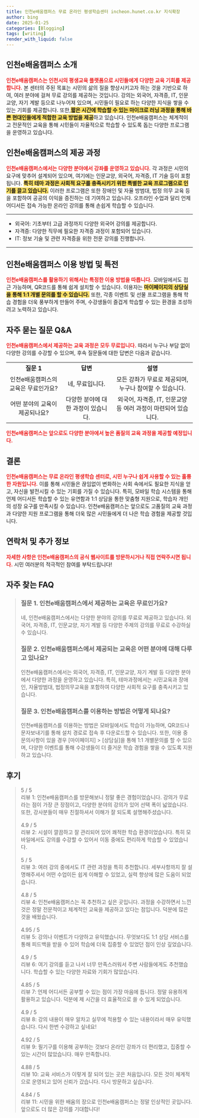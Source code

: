 ```yaml
---
title: 인천e배움캠퍼스 무료 온라인 평생학습센터 incheon.hunet.co.kr 지식확장
author: bing
date: 2025-01-25
categories: [Blogging]
tags: [writing]
render_with_liquid: false
---
```



<h2 id='인천e배움캠퍼스소개'>인천e배움캠퍼스 소개</h2>

<p><b><span style="color: #ee2323;">인천e배움캠퍼스는 인천시의 평생교육 플랫폼으로 시민들에게 다양한 교육 기회를 제공합니다.</span></b> 본 센터의 주된 목표는 시민의 삶의 질을 향상시키고자 하는 것을 기반으로 하여, 여러 분야에 걸쳐 무료 강의를 제공하는 것입니다. 강의는 외국어, 자격증, IT, 인문교양, 자기 계발 등으로 나누어져 있으며, 시민들이 필요로 하는 다양한 지식을 쌓을 수 있는 기회를 제공합니다. 또한,<b><span style="background-color: #ffe066;">짧은 시간에 학습할 수 있는 마이크로 러닝 과정을 통해 바쁜 현대인들에게 적합한 교육 방법을 제공</span></b>하고 있습니다. 인천e배움캠퍼스는 체계적이고 전문적인 교육을 통해 시민들이 자율적으로 학습할 수 있도록 돕는 다양한 프로그램을 운영하고 있습니다.</p>

<h2 id='제공하는강좌와과정'>인천e배움캠퍼스의 제공 과정</h2>

<p><b><span style="color: #ee2323;">인천e배움캠퍼스에서는 다양한 분야에서 강좌를 운영하고 있습니다.</span></b> 각 과정은 시민의 요구에 맞추어 설계되어 있으며, 여기에는 인문교양, 외국어, 자격증, IT 기술 등이 포함됩니다. <b><span style="background-color: #ffe066;">특히 테마 과정은 사회적 요구를 충족시키기 위한 특별한 교육 프로그램으로 인기를 끌고 있습니다.</span></b> 이러한 프로그램은 또한 장애인 및 자율 방범대, 법정 의무 교육 등을 포함하여 공공의 이익을 증진하는 데 기여하고 있습니다. 오프라인 수업과 달리 언제 어디서든 접속 가능한 온라인 강의를 통해 손쉽게 학습할 수 있습니다.</p>

<hr />

<ul>
    <li>외국어: 기초부터 고급 과정까지 다양한 외국어 강의를 제공합니다.</li>
    <li>자격증: 다양한 직무에 필요한 자격증 과정이 포함되어 있습니다.</li>
    <li>IT: 정보 기술 및 관련 자격증을 위한 전문 강의를 진행합니다.</li>
</ul>

<hr />

<h2 id='이용방법과특전'>인천e배움캠퍼스 이용 방법 및 특전</h2>

<p><b><span style="color: #ee2323;">인천e배움캠퍼스를 활용하기 위해서는 특정한 이용 방법을 따릅니다.</span></b> 모바일에서도 접근 가능하며, QR코드를 통해 쉽게 설치할 수 있습니다. 이용자는 <b><span style="background-color: #ffe066;">마이페이지의 상담실을 통해 1:1 개별 문의를 할 수 있습니다.</span></b> 또한, 각종 이벤트 및 선물 프로그램을 통해 학습 경험을 더욱 풍부하게 만들어 주며, 수강생들이 즐겁게 학습할 수 있는 환경을 조성하려고 노력하고 있습니다.</p>

<h2 id='자주하는질문'>자주 묻는 질문 Q&A</h2>

<p><b><span style="color: #ee2323;">인천e배움캠퍼스에서 제공하는 교육 과정은 모두 무료입니다.</span></b> 따라서 누구나 부담 없이 다양한 강의를 수강할 수 있으며, 후속 질문들에 대한 답변은 다음과 같습니다.</p>

<table>
    <tr>
        <td style="text-align: center; height: 17px;"><b>질문 1</b></td>
        <td style="text-align: center; height: 17px;"><b>답변</b></td>
        <td style="text-align: center; height: 17px;"><b>설명</b></td>
    </tr>
    <tr>
        <td style="text-align: center; height: 17px;">인천e배움캠퍼스의 교육은 무료인가요?</td>
        <td style="text-align: center; height: 17px;">네, 무료입니다.</td>
        <td style="text-align: center; height: 17px;">모든 강좌가 무료로 제공되며, 누구나 참여할 수 있습니다.</td>
    </tr>
    <tr>
        <td style="text-align: center; height: 17px;">어떤 분야의 교육이 제공되나요?</td>
        <td style="text-align: center; height: 17px;">다양한 분야에 대한 과정이 있습니다.</td>
        <td style="text-align: center; height: 17px;">외국어, 자격증, IT, 인문교양 등 여러 과정이 마련되어 있습니다.</td>
    </tr>
</table>

<p><b><span style="color: #ee2323;">인천e배움캠퍼스는 앞으로도 다양한 분야에서 높은 품질의 교육 과정을 제공할 예정입니다.</span></b></p>

<h2 id='결론'>결론</h2>

<p><b><span style="color: #ee2323;">인천e배움캠퍼스는 무료 온라인 평생학습 센터로, 시민 누구나 쉽게 사용할 수 있는 훌륭한 자원입니다.</span></b> 이를 통해 시민들은 끊임없이 변화하는 사회 속에서도 필요한 지식을 얻고, 자신을 발전시킬 수 있는 기회를 가질 수 있습니다. 특히, 모바일 학습 시스템을 통해 언제 어디서든 학습할 수 있는 유연함과 1:1 상담을 통한 맞춤형 지원으로, 학습자 개인의 성장 요구를 만족시킬 수 있습니다. 인천e배움캠퍼스는 앞으로도 고품질의 교육 과정과 다양한 지원 프로그램을 통해 더욱 많은 시민들에게 더 나은 학습 경험을 제공할 것입니다.</p>

<h2 id='연락처'>연락처 및 추가 정보</h2>

<p><b><span style="color: #ee2323;">자세한 사항은 인천e배움캠퍼스의 공식 웹사이트를 방문하시거나 직접 연락주시면 됩니다.</span></b> 시민 여러분의 적극적인 참여를 부탁드립니다!</p>


<h2 id='자주_찾는_FAQ'>자주 찾는 FAQ</h2>
<div itemscope="" itemtype="https://schema.org/FAQPage"> 
<blockquote> 
<div itemscope="" itemprop="mainEntity" itemtype="https://schema.org/Question"> 
<h3 itemprop="name">질문 1. 인천e배움캠퍼스에서 제공하는 교육은 무료인가요?</h3> 
<div itemscope="" itemprop="acceptedAnswer" itemtype="https://schema.org/Answer"> 
<span itemprop="text"> 
<p>네, 인천e배움캠퍼스에서는 다양한 분야의 강의를 무료로 제공하고 있습니다. 외국어, 자격증, IT, 인문교양, 자기 계발 등 다양한 주제의 강의를 무료로 수강하실 수 있습니다.</p> 
</span> 
</div> 
</div> 

<div itemscope="" itemprop="mainEntity" itemtype="https://schema.org/Question"> 
<h3 itemprop="name">질문 2. 인천e배움캠퍼스에서 제공되는 교육은 어떤 분야에 대해 다루고 있나요?</h3> 
<div itemscope="" itemprop="acceptedAnswer" itemtype="https://schema.org/Answer"> 
<span itemprop="text"> 
<p>인천e배움캠퍼스에서는 외국어, 자격증, IT, 인문교양, 자기 계발 등 다양한 분야에서 다양한 과정을 운영하고 있습니다. 특히, 테마과정에서는 시민교육과 장애인, 자율방범대, 법정의무교육을 포함하여 다양한 사회적 요구를 충족시키고 있습니다.</p> 
</span> 
</div> 
</div> 

<div itemscope="" itemprop="mainEntity" itemtype="https://schema.org/Question"> 
<h3 itemprop="name">질문 3. 인천e배움캠퍼스를 이용하는 방법은 어떻게 되나요?</h3> 
<div itemscope="" itemprop="acceptedAnswer" itemtype="https://schema.org/Answer"> 
<span itemprop="text"> 
<p>인천e배움캠퍼스를 이용하는 방법은 모바일에서도 학습이 가능하며, QR코드나 문자보내기를 통해 설치 경로로 접속 후 다운로드할 수 있습니다. 또한, 이용 중 문의사항이 있을 경우 [마이페이지] > [상담실]을 통해 1:1 개별문의를 할 수 있으며, 다양한 이벤트를 통해 수강생들이 더 즐거운 학습 경험을 쌓을 수 있도록 지원하고 있습니다.</p> 
</span> 
</div> 
</div> 

</blockquote> 
</div>
<h2 id='후기'>후기</h2>
<div itemscope itemtype="https://schema.org/Product">
  <blockquote>
  <div itemprop="review" itemscope itemtype="https://schema.org/Review">
      <div itemprop="reviewRating" itemscope itemtype="https://schema.org/Rating"> <span itemprop="ratingValue">5</span> / <span itemprop="bestRating">5</span> </div>
      <span itemprop="reviewBody">리뷰 1: 인천e배움캠퍼스를 방문해보니 정말 좋은 경험이었습니다. 강의가 무료라는 점이 가장 큰 장점이고, 다양한 분야의 강의가 있어 선택 폭이 넓었습니다. 또한, 강사분들이 매우 친절하셔서 이해가 잘 되도록 설명해주셨습니다.</span>
  </div>
  <br>
  <div itemprop="review" itemscope itemtype="https://schema.org/Review">
      <div itemprop="reviewRating" itemscope itemtype="https://schema.org/Rating"> <span itemprop="ratingValue">4.9</span> / <span itemprop="bestRating">5</span> </div>
      <span itemprop="reviewBody">리뷰 2: 시설이 깔끔하고 잘 관리되어 있어 쾌적한 학습 환경이었습니다. 특히 모바일에서도 강의를 수강할 수 있어서 이동 중에도 편리하게 학습할 수 있었습니다.</span>
  </div>
  <br>
  <div itemprop="review" itemscope itemtype="https://schema.org/Review">
      <div itemprop="reviewRating" itemscope itemtype="https://schema.org/Rating"> <span itemprop="ratingValue">5</span> / <span itemprop="bestRating">5</span> </div>
      <span itemprop="reviewBody">리뷰 3: 여러 강의 중에서도 IT 관련 과정을 특히 추천합니다. 세부사항까지 잘 설명해주셔서 어떤 수업이든 쉽게 이해할 수 있었고, 실력 향상에 많은 도움이 되었습니다.</span>
  </div>
  <br>
  <div itemprop="review" itemscope itemtype="https://schema.org/Review">
      <div itemprop="reviewRating" itemscope itemtype="https://schema.org/Rating"> <span itemprop="ratingValue">4.8</span> / <span itemprop="bestRating">5</span> </div>
      <span itemprop="reviewBody">리뷰 4: 인천e배움캠퍼스는 꼭 추천하고 싶은 곳입니다. 과정을 수강하면서 느낀 것은 정말 전문적이고 체계적인 교육을 제공하고 있다는 점입니다. 덕분에 많은 것을 배웠습니다.</span>
  </div>
  <br>
  <div itemprop="review" itemscope itemtype="https://schema.org/Review">
      <div itemprop="reviewRating" itemscope itemtype="https://schema.org/Rating"> <span itemprop="ratingValue">4.95</span> / <span itemprop="bestRating">5</span> </div>
      <span itemprop="reviewBody">리뷰 5: 강의나 이벤트가 다양하고 유익했습니다. 무엇보다도 1:1 상담 서비스를 통해 피드백을 받을 수 있어 학습에 더욱 집중할 수 있었던 점이 인상 깊었습니다.</span>
  </div>
  <br>
  <div itemprop="review" itemscope itemtype="https://schema.org/Review">
      <div itemprop="reviewRating" itemscope itemtype="https://schema.org/Rating"> <span itemprop="ratingValue">4.9</span> / <span itemprop="bestRating">5</span> </div>
      <span itemprop="reviewBody">리뷰 6: 여기 강의를 듣고 나서 너무 만족스러워서 주변 사람들에게도 추천했습니다. 학습할 수 있는 다양한 자료와 기회가 많았습니다.</span>
  </div>
  <br>
  <div itemprop="review" itemscope itemtype="https://schema.org/Review">
      <div itemprop="reviewRating" itemscope itemtype="https://schema.org/Rating"> <span itemprop="ratingValue">4.85</span> / <span itemprop="bestRating">5</span> </div>
      <span itemprop="reviewBody">리뷰 7: 언제 어디서든 공부할 수 있는 점이 가장 마음에 듭니다. 정말 유용하게 활용하고 있습니다. 덕분에 제 시간을 더 효율적으로 쓸 수 있게 되었습니다.</span>
  </div>
  <br>
  <div itemprop="review" itemscope itemtype="https://schema.org/Review">
      <div itemprop="reviewRating" itemscope itemtype="https://schema.org/Rating"> <span itemprop="ratingValue">4.9</span> / <span itemprop="bestRating">5</span> </div>
      <span itemprop="reviewBody">리뷰 8: 강의 내용이 매우 알차고 실무에 적용할 수 있는 내용이라서 매우 유익했습니다. 다시 한번 수강하고 싶네요!</span>
  </div>
  <br>
  <div itemprop="review" itemscope itemtype="https://schema.org/Review">
      <div itemprop="reviewRating" itemscope itemtype="https://schema.org/Rating"> <span itemprop="ratingValue">4.92</span> / <span itemprop="bestRating">5</span> </div>
      <span itemprop="reviewBody">리뷰 9: 필기구를 이용해 공부하는 것보다 온라인 강좌가 더 편리했고, 집중할 수 있는 시간이 많았습니다. 매우 만족합니다.</span>
  </div>
  <br>
  <div itemprop="review" itemscope itemtype="https://schema.org/Review">
      <div itemprop="reviewRating" itemscope itemtype="https://schema.org/Rating"> <span itemprop="ratingValue">4.88</span> / <span itemprop="bestRating">5</span> </div>
      <span itemprop="reviewBody">리뷰 10: 교육 서비스가 이렇게 잘 되어 있는 곳은 처음입니다. 모든 것이 체계적으로 운영되고 있어 신뢰가 갔습니다. 다시 방문하고 싶습니다.</span>
  </div>
  <br>
  <div itemprop="review" itemscope itemtype="https://schema.org/Review">
      <div itemprop="reviewRating" itemscope itemtype="https://schema.org/Rating"> <span itemprop="ratingValue">4.84</span> / <span itemprop="bestRating">5</span> </div>
      <span itemprop="reviewBody">리뷰 11: 시민을 위한 배움의 장으로 인천e배움캠퍼스는 정말 인상적인 곳입니다. 앞으로도 더 많은 강의를 기대합니다!</span>
  </div>
  </blockquote>
</div>
